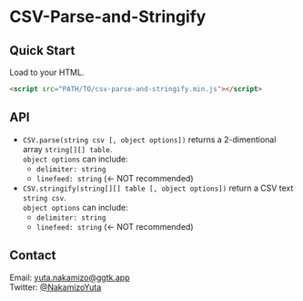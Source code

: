 # CSV-Parse-and-Stringify

## Quick Start
Load to your HTML.
```html
<script src="PATH/TO/csv-parse-and-stringify.min.js"></script>
```

## API
- `CSV.parse(string csv [, object options])` returns a 2-dimentional array `string[][] table`.  
`object options` can include:
    - `delimiter: string`
    - `linefeed: string` (<- NOT recommended)
- `CSV.stringify(string[][] table [, object options])` return a CSV text `string csv`.  
`object options` can include:
    - `delimiter: string`
    - `linefeed: string` (<- NOT recommended)

## Contact
Email: [yuta.nakamizo@ggtk.app](mailto:yuta.nakamizo@ggtk.app)  
Twitter: [@NakamizoYuta](https://mobile.twitter.com/NakamizoYuta)

